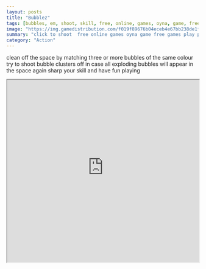 ```yaml
---
layout: posts
title: "Bubblez"
tags: [bubbles, em, shoot, skill, free, online, games, oyna, game, free, games, play, play, games]
image: "https://img.gamedistribution.com/f019f89676b04eceb4e67bb238de1f74.jpg"
summary: "click to shoot  free online games oyna game free games play play games"
category: "Action"
---
```


clean off the space by matching three or more bubbles of the same colour try to shoot bubble clusters off in case all exploding bubbles will appear in the space again sharp your skill and have fun playing

<iframe width="100%" height="480px;" src="https://html5.gamedistribution.com/f019f89676b04eceb4e67bb238de1f74/"></iframe>